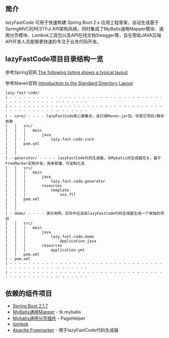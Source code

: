 ## 简介
lazyFastCode 可用于快速构建 Spring Boot 2.x 应用工程骨架，自动生成基于SpringMVC的RESTFul API架构风格，同时集成了MyBatis通用Mapper模块、通用分页模块、Lombok工具包以及API在线文档Swagger等，旨在帮助JAVA后端API开发人员能够更快速的专注于业务代码开发。

## lazyFastCode项目目录结构一览
参考Spring官网
[The following listing shows a typical layout](https://docs.spring.io/spring-boot/docs/2.1.7.RELEASE/reference/html/using-boot-structuring-your-code.html#using-boot-locating-the-main-class)

参考Maven官网
[Introduction to the Standard Directory Layout](http://maven.apache.org/guides/introduction/introduction-to-the-standard-directory-layout.html)

    lazy-fast-code/
    | - - - - - - - - - - - - - - - - - - - - - - - - - - - - - - - - - - - - - - - - - - - - - -- - - - - - -
    | - - - - - - - - - - - - - - - - - - - - - - - - - - - - - - - - - - - - - - - - - - - - - -- - - - - - -
    | - core/ - - - - lazyFastCode核心类集合，会打成Maven-jar包，供其它项目/模块依赖
    |   |   src/
    |   |   |   main
    |   |   |       java
    |   |   |           lazy.fast.code.core
    |   |   pom.xml
    |   |
    |   |
    | - generator/ - - - - lazyFastCode代码生成器，与Mybatis的生成器无关，基于FreeMarker定制开发，简单易懂、可定制化高
    |   |   src/
    |   |   |   main
    |   |   |       java
    |   |   |           lazy.fast.code.generator
    |   |   |       resources
    |   |   |           template
    |   |   |               xxx.ftl
    |   |   pom.xml
    |   |
    |   |
    | - demo/ - - - - 演示用例，实际中应该由lazyFastCode代码生成器生成一个单独的项目
    |   |   src/
    |   |   |   main
    |   |   |       java
    |   |   |           lazy.fast.code.demo
    |   |   |               Application.java
    |   |   |       resources
    |   |   |           application.yml
    |   |   pom.xml
    | - pom.xml
    | - - - - - - - - - - - - - - - - - - - - - - - - - - - - - - - - - - - - - - - - - - - - - -- - - - - - -
    | - - - - - - - - - - - - - - - - - - - - - - - - - - - - - - - - - - - - - - - - - - - - - -- - - - - - -

## 依赖的组件项目
- [Spring Boot 2.1.7](https://docs.spring.io/spring-boot/docs/2.1.7.RELEASE/reference/html/)
- [MyBatis通用Mapper](https://github.com/abel533/Mapper) - tk.mybatis
- [Mybatis通用分页插件](https://github.com/pagehelper/Mybatis-PageHelper) - PageHelper
- [lombok](https://projectlombok.org/) 
- [Apache Freemarker](https://github.com/apache/freemarker) - 用于lazyFastCode代码生成器
